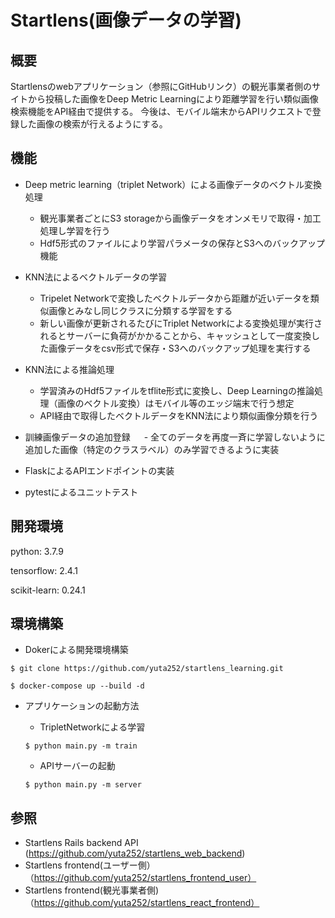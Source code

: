 # Startlens(画像データの学習)


## 概要

Startlensのwebアプリケーション（参照にGitHubリンク）の観光事業者側のサイトから投稿した画像をDeep Metric Learningにより距離学習を行い類似画像検索機能をAPI経由で提供する。
今後は、モバイル端末からAPIリクエストで登録した画像の検索が行えるようにする。


## 機能

- Deep metric learning（triplet Network）による画像データのベクトル変換処理
  - 観光事業者ごとにS3 storageから画像データをオンメモリで取得・加工処理し学習を行う
  - Hdf5形式のファイルにより学習パラメータの保存とS3へのバックアップ機能
   
- KNN法によるベクトルデータの学習
   - Tripelet Networkで変換したベクトルデータから距離が近いデータを類似画像とみなし同じクラスに分類する学習をする
   - 新しい画像が更新されるたびにTriplet Networkによる変換処理が実行されるとサーバーに負荷がかかることから、キャッシュとして一度変換した画像データをcsv形式で保存・S3へのバックアップ処理を実行する

- KNN法による推論処理
   - 学習済みのHdf5ファイルをtflite形式に変換し、Deep Learningの推論処理（画像のベクトル変換）はモバイル等のエッジ端末で行う想定
   - API経由で取得したベクトルデータをKNN法により類似画像分類を行う
   
- 訓練画像データの追加登録
　 - 全てのデータを再度一斉に学習しないように追加した画像（特定のクラスラベル）のみ学習できるように実装
  
- FlaskによるAPIエンドポイントの実装

- pytestによるユニットテスト


## 開発環境

python: 3.7.9

tensorflow: 2.4.1

scikit-learn: 0.24.1


## 環境構築

- Dokerによる開発環境構築

```
$ git clone https://github.com/yuta252/startlens_learning.git

$ docker-compose up --build -d
```

- アプリケーションの起動方法

   - TripletNetworkによる学習
   ```
   $ python main.py -m train
   ```
   
   - APIサーバーの起動
   ```
   $ python main.py -m server
   ```


## 参照

- Startlens Rails backend API (https://github.com/yuta252/startlens_web_backend)
- Startlens frontend(ユーザー側）（https://github.com/yuta252/startlens_frontend_user）
- Startlens frontend(観光事業者側)（https://github.com/yuta252/startlens_react_frontend）

